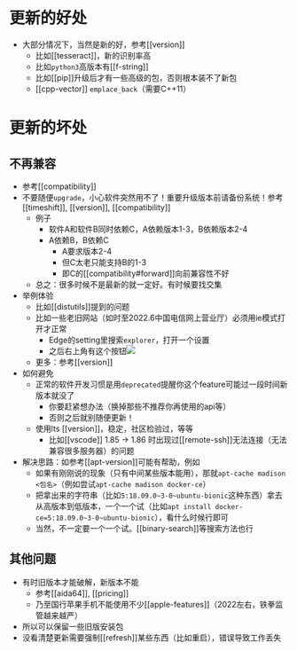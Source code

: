 # 更新的好处
- 大部分情况下，当然是新的好，参考[[version]]
  - 比如[[tesseract]]，新的识别率高
  - 比如`python3`高版本有[[f-string]]
  - 比如[[pip]]升级后才有一些高级的包，否则根本装不了新包
  - [[cpp-vector]] `emplace_back`（需要C++11）
# 更新的坏处
## 不再兼容
- 参考[[compatibility]]
- 不要随便`upgrade`，小心软件突然用不了！重要升级版本前请备份系统！参考[[timeshift]], [[version]], [[compatibility]]
  - 例子
    - 软件A和软件B同时依赖C，A依赖版本1-3，B依赖版本2-4
    - A依赖B，B依赖C
      - A要求版本2-4
      - 但C太老只能支持B的1-3
      - 即C的[[compatibility#forward]]向前兼容性不好
  - 总之：很多时候不是最新的就一定好。有时候要找交集
- 举例体验
  - 比如[[distutils]]提到的问题
  - 比如一些老旧网站（如时至2022.6中国电信网上营业厅）必须用ie模式打开才正常
    - Edge的setting里搜索`explorer`，打开一个设置
    - 之后右上角有这个按钮![](ie-mode.png)
  - 更多：参考[[version]]
- 如何避免
  - 正常的软件开发习惯是用`deprecated`提醒你这个feature可能过一段时间新版本就没了
    - 你要赶紧想办法（换掉那些不推荐你再使用的api等）
    - 否则之后就别随便更新！
  - 使用lts [[version]]，稳定，社区检验过，等等
    - 比如[[vscode]] 1.85 -> 1.86 时出现过[[remote-ssh]]无法连接（无法兼容很多服务器）的问题
- 解决思路：如参考[[apt-version]]可能有帮助，例如
  - 如果有刚刚说的现象（只有中间某些版本能用），那就`apt-cache madison <包名>`（例如尝试`apt-cache madison docker-ce`）
  - 把拿出来的字符串（比如`5:18.09.0~3-0~ubuntu-bionic`这种东西）拿去从高版本到低版本，一个一个试（比如`apt install docker-ce=5:18.09.0~3-0~ubuntu-bionic`），看什么时候行即可
  - 当然，不一定要一个一个试。[[binary-search]]等搜索方法也行
## 其他问题
- 有时旧版本才能破解，新版本不能
  - 参考[[aida64]], [[pricing]]
  - 乃至国行苹果手机不能使用不少[[apple-features]]（2022左右，铁拳监管越来越严）
- 所以可以保留一些旧版安装包
- 没看清楚更新需要强制[[refresh]]某些东西（比如重启），错误导致工作丢失